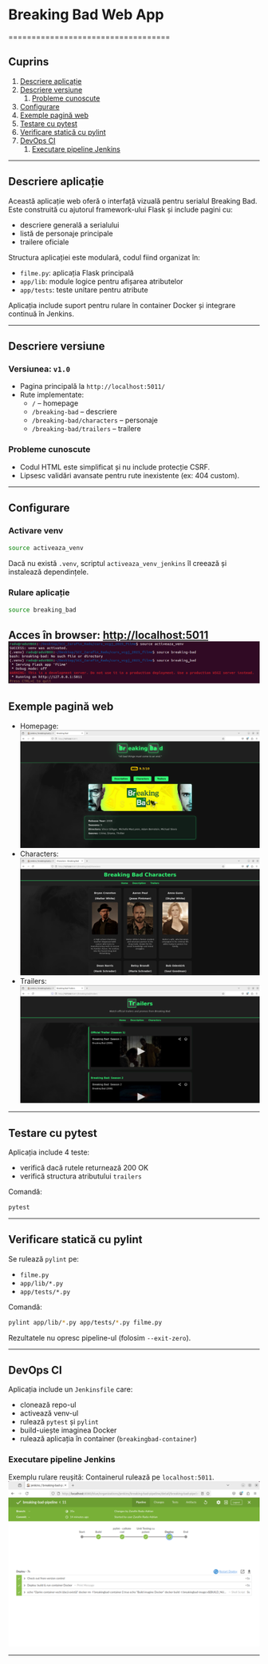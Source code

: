# Breaking Bad Web App
===================================

## Cuprins
1. [Descriere aplicație](#descriere-aplicație)
2. [Descriere versiune](#descriere-versiune)
   1. [Probleme cunoscute](#probleme-cunoscute)
3. [Configurare](#configurare)
4. [Exemple pagină web](#exemple-pagină-web)
5. [Testare cu pytest](#testare-cu-pytest)
6. [Verificare statică cu pylint](#verificare-statică-cu-pylint)
7. [DevOps CI](#devops-ci)
   1. [Executare pipeline Jenkins](#executare-pipeline-jenkins)


---

## Descriere aplicație

Această aplicație web oferă o interfață vizuală pentru serialul Breaking Bad. Este construită cu ajutorul framework-ului Flask și include pagini cu:

- descriere generală a serialului
- listă de personaje principale
- trailere oficiale

Structura aplicației este modulară, codul fiind organizat în:
- `filme.py`: aplicația Flask principală
- `app/lib`: module logice pentru afișarea atributelor
- `app/tests`: teste unitare pentru atribute

Aplicația include suport pentru rulare în container Docker și integrare continuă în Jenkins.

---

## Descriere versiune

### Versiunea: `v1.0`

- Pagina principală la `http://localhost:5011/`
- Rute implementate:
  - `/` – homepage
  - `/breaking-bad` – descriere
  - `/breaking-bad/characters` – personaje
  - `/breaking-bad/trailers` – trailere

### Probleme cunoscute

- Codul HTML este simplificat și nu include protecție CSRF.
- Lipsesc validări avansate pentru rute inexistente (ex: 404 custom).

---

## Configurare

### Activare venv

```bash
source activeaza_venv
```

Dacă nu există `.venv`, scriptul `activeaza_venv_jenkins` îl creează și instalează dependințele.

### Rulare aplicație

```bash
source breaking_bad
```

Acces în browser: [http://localhost:5011](http://localhost:5011)
![image](https://github.com/larisa-mortoiu/curs_vcgj_2025_filme/blob/dev_Zarafin_Radu/static/screenshots/activare_venv_start_app.png)
---

## Exemple pagină web

- Homepage: ![image](https://github.com/larisa-mortoiu/curs_vcgj_2025_filme/blob/dev_Zarafin_Radu/static/screenshots/homepage.png)
- Characters: ![image](https://github.com/larisa-mortoiu/curs_vcgj_2025_filme/blob/dev_Zarafin_Radu/static/screenshots/actori.png)
- Trailers: ![image](https://github.com/larisa-mortoiu/curs_vcgj_2025_filme/blob/dev_Zarafin_Radu/static/screenshots/trailers.png)

---

## Testare cu pytest

Aplicația include 4 teste:
- verifică dacă rutele returnează 200 OK
- verifică structura atributului `trailers`

Comandă:
```bash
pytest
```

---

## Verificare statică cu pylint

Se rulează `pylint` pe:
- `filme.py`
- `app/lib/*.py`
- `app/tests/*.py`

Comandă:
```bash
pylint app/lib/*.py app/tests/*.py filme.py
```

Rezultatele nu opresc pipeline-ul (folosim `--exit-zero`).

---

## DevOps CI

Aplicația include un `Jenkinsfile` care:

- clonează repo-ul
- activează venv-ul
- rulează `pytest` și `pylint`
- build-uiește imaginea Docker
- rulează aplicația în container (`breakingbad-container`)

### Executare pipeline Jenkins

Exemplu rulare reușită:
Containerul rulează pe `localhost:5011`.
![image](https://github.com/larisa-mortoiu/curs_vcgj_2025_filme/blob/dev_Zarafin_Radu/static/screenshots/pipeline.png)

---

